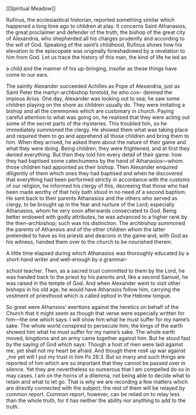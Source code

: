[[Spiritual Meadow]]
 
Rufinus, the ecclesiastical historian, reported something similar which happened a long time ago to children at play. It concerns Saint Athanasios, the great proclaimer and defender of the truth, the bishop of the great city of Alexandria, who shepherded all his charges prudently and according to the will of God. Speaking of the saint’s childhood, Rufinus shows how his elevation to the episcopate was originally foreshadowed by a revelation to him from God. Let us trace the history of this man, the kind of life he led as  
 
a child and the manner of his up-bringing, insofar as these things have come to our ears.  
 
The saintly Alexander succeeded Achilles as Pope of Alexandria, just as Saint Peter the martyr-archbishop foretold, he who con- demned the impious Arius. One day, Alexander was looking out to sea; he saw some children playing on the shore as children usually do. They were imitating a bishop and all the ceremonies which are customary in church. Paying careful attention to what was going on, he realised that they were acting out some of the secret parts of the mysteries. This troubled him, so he immediately summoned the clergy. He showed them what was taking place and required them to go and apprehend all those children and bring them to him. When they arrived, he asked them about the nature of their game and what they were doing. Being children, they were frightened, and at first they denied everything. But then they told him every detail of their game: how they had baptised some catechumens by the hand of Athanasios—whom those children had appointed as their bishop. Then Alexander enquired diligently of them which ones they had baptised and when he discovered that everything had been performed strictly in accordance with the customs of our religion, he informed his clergy of this, decreeing that those who had been made worthy of that holy bath stood in no need of a second baptism. He sent back to their parents Athanasios and the others who served as clergy, to be brought up in the fear and nurture of the Lord; especially Athanasios, whom he very soon afterwards consecrated to God. Being better endowed with godly attributes, he was advanced to a higher rank by the then-archbishop; such was his distinction. The archbishop summoned the parents of Athansios and of the other children whom the latter pretended to have as his priests and deacons in the game and, with God as his witness, handed them over to the church to be nourished therein.  
 
A little time elapsed during which Athanasios was thoroughly educated by a short-hand writer and well-enough by a grammar-  
 
school teacher. Then, as a sacred trust committed to them by the Lord, he was handed back to the priest by his parents and, like a second Samuel, he was raised in the temple of God. And when Alexander went to visit other bishops in his old age, he would have Athansios follow him, carrying the vestment of priesthood which is called ephod in the Hebrew tongue.  
 
So great were Athansios’ exertions against the heretics on behalf of the Church that it might seem as though that verse were especially written for him—the one which says: I will show him what he must suffer for my name’s sake. The whole world conspired to persecute him; the kings of the earth showed him what he must suffer for my name’s sake. The whole earth moved, kingdoms and an army came together against him. But he stood fast by the saying of God which says: Though a host of men were laid against me, yet shall not my heart be afraid. And though there ros¢ up war against _me yet will I put my trust in him Ps 26:3. But so many and such things are reported of him which are so important that they cannot be passed over in silence. Yet they are nevertheless so numerous that I am compelled do so in may cases. I am on the horns of a dilemma, not being able to decide what to retain and what to let go. That is why we are recording a few matters which are directly connected with the subject; the rest of them will be relayed by common report. Common report, however, can be relied on to relay less than the whole truth, for it has neither the ability nor anything to add to the truth.
